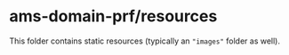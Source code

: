 # ams-domain-prf/resources

This folder contains static resources (typically an `"images"` folder as well).
